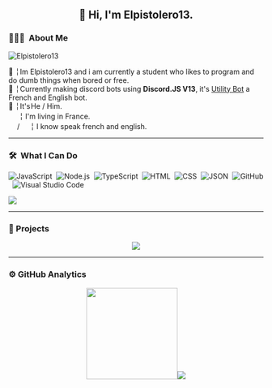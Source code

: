 <h2 align="center">👋 Hi, I'm Elpistolero13.</h2>
<h3> 👨🏻‍💻 &nbsp;About Me</h3>
<p align="left"> <img src="https://komarev.com/ghpvc/?username=Elpistolero131" alt="Elpistolero13" /> </p>

 📌 ╎ Im Elpistolero13 and i am currently a student who likes to program and do dumb things when bored or free.<br>
 🤖 ╎ Currently making discord bots using **Discord.JS V13**, it's <a href="https://www.utilitybot.ga/">Utility Bot</a> a French and English bot.<br>
 👷 ╎ It's He / Him.<br>
 <img src="https://freesvg.org/img/frenchflagframed.png" height="17em"/>  ╎ I'm living in France.<br>
 <img src="https://freesvg.org/img/frenchflagframed.png" height="17em"/>/<img src="https://freesvg.org/img/Flag_of_the_United_States.png" height="17em"/> ╎ I know speak french and english.

-------

<h3> 🛠 &nbsp;What I Can Do </h3>

![JavaScript](https://img.shields.io/badge/-JavaScript-05122A?style=flat&logo=javascript)&nbsp;
![Node.js](https://img.shields.io/badge/-Node.js-05122A?style=flat&logo=node.js)&nbsp;
![TypeScript](https://img.shields.io/badge/-TypeScrip-05122A?style=flat&logo=typescript)&nbsp;
![HTML](https://img.shields.io/badge/-HTML-05122A?style=flat&logo=HTML5)&nbsp;
![CSS](https://img.shields.io/badge/-CSS-05122A?style=flat&logo=CSS3&logoColor=1572B6)&nbsp;
![JSON](https://img.shields.io/badge/-JSON-05122A?style=flat&logo=json)&nbsp;
![GitHub](https://img.shields.io/badge/-GitHub-05122A?style=flat&logo=github)&nbsp;
![Visual Studio Code](https://img.shields.io/badge/-Visual%20Studio%20Code-05122A?style=flat&logo=visual-studio-code&logoColor=007ACC)&nbsp;

 <img src="https://github-readme-stats.vercel.app/api/top-langs/?username=Elpistolero131&layout=compact&theme=dark"/>

-------

<h3> 📎&nbsp;Projects </h3>
<p align="center">
<a href="https://github.com/Elpistolero131/UtilityBot"><img src="https://github-readme-stats.vercel.app/api/pin/?username=Elpistolero131&repo=UtilityBot&theme=radical"></a>
  </p>

-------
  
<h3> ⚙️&nbsp;GitHub Analytics</h3>

<p align="center">
<a href="https://github.com/Elpistolero131">
  <img height="180em" src="https://github-readme-stats-eight-theta.vercel.app/api?username=Elpistolero131&show_icons=true&theme=dark&include_all_commits=true&count_private=true"/>
 ​​<img src="https://github-readme-stats.vercel.app/api/wakatime?username=Elpistolero13&theme=radical"/>
</a>
</p>
